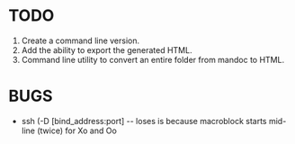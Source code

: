 #  TODO

1) Create a command line version.
1) Add the ability to export the generated HTML.
1) Command line utility to convert an entire folder from mandoc to HTML.

# BUGS

- ssh   (-D [bind_address:port] -- loses is because macroblock starts mid-line (twice) for Xo and Oo

